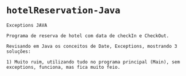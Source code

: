 # `hotelReservation-Java`
`Exceptions JAVA`

`Programa de reserva de hotel com data de checkIn e CheckOut.`

`Revisando em Java os conceitos de Date, Exceptions, mostrando 3 soluções:`

`1) Muito ruim, utilizando tudo no programa principal (Main), sem exceptions, funciona, mas fica muito feio.` 